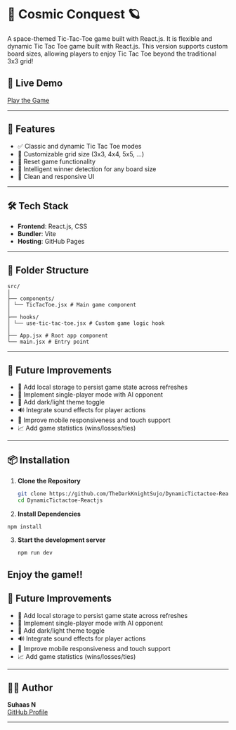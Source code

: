 # 🚀 Cosmic Conquest 🪐

A space-themed Tic-Tac-Toe game built with React.js. It is flexible and dynamic Tic Tac Toe game built with React.js. This version supports custom board sizes, allowing players to enjoy Tic Tac Toe beyond the traditional 3x3 grid!

## 🚀 Live Demo

[Play the Game](https://thedarkknightsujo.github.io/DynamicTictactoe-Reactjs/)

---

## 🧠 Features

- ✅ Classic and dynamic Tic Tac Toe modes
- 🔢 Customizable grid size (3x3, 4x4, 5x5, ...)
- 🔄 Reset game functionality
- 🧠 Intelligent winner detection for any board size
- 🎨 Clean and responsive UI

---

## 🛠️ Tech Stack

- **Frontend**: React.js, CSS
- **Bundler**: Vite
- **Hosting**: GitHub Pages

---

## 🧩 Folder Structure
```
src/
│
├── components/
│ └── TicTacToe.jsx # Main game component
│
├── hooks/
│ └── use-tic-tac-toe.jsx # Custom game logic hook
│
├── App.jsx # Root app component
└── main.jsx # Entry point
```

---
## 🚧 Future Improvements

- 💾 Add local storage to persist game state across refreshes
- 🤖 Implement single-player mode with AI opponent
- 🎨 Add dark/light theme toggle
- 🔊 Integrate sound effects for player actions
- 📱 Improve mobile responsiveness and touch support
- 📈 Add game statistics (wins/losses/ties)

---

## 📦 Installation

1. **Clone the Repository**
   ```bash
   git clone https://github.com/TheDarkKnightSujo/DynamicTictactoe-Reactjs.git
   cd DynamicTictactoe-Reactjs
2. **Install Dependencies**

  ```bash
  npm install
  ```

3. **Start the development server**
   ```
   npm run dev
   ```
   
## Enjoy the game!!
## 🚧 Future Improvements

- 💾 Add local storage to persist game state across refreshes
- 🤖 Implement single-player mode with AI opponent
- 🎨 Add dark/light theme toggle
- 🔊 Integrate sound effects for player actions
- 📱 Improve mobile responsiveness and touch support
- 📈 Add game statistics (wins/losses/ties)

---

## 👨‍💻 Author

**Suhaas N**  
[GitHub Profile](https://github.com/TheDarkKnightSujo)

---

